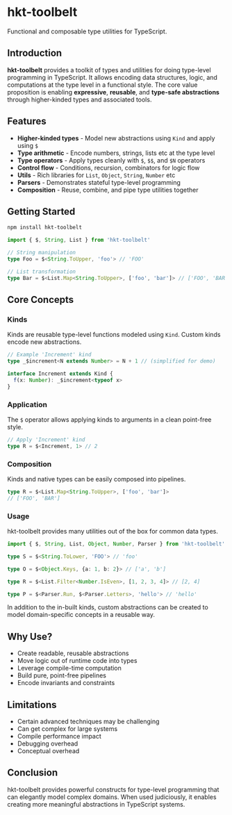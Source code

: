 # hkt-toolbelt

Functional and composable type utilities for TypeScript.

## Introduction

**hkt-toolbelt** provides a toolkit of types and utilities for doing type-level programming in TypeScript. It allows encoding data structures, logic, and computations at the type level in a functional style.
The core value proposition is enabling **expressive**, **reusable**, and **type-safe abstractions** through higher-kinded types and associated tools.

## Features

- **Higher-kinded types** - Model new abstractions using `Kind` and apply using `$`
- **Type arithmetic** - Encode numbers, strings, lists etc at the type level
- **Type operators** - Apply types cleanly with `$`, `$$`, and `$N` operators
- **Control flow** - Conditions, recursion, combinators for logic flow
- **Utils** - Rich libraries for `List`, `Object`, `String`, `Number` etc
- **Parsers** - Demonstrates stateful type-level programming
- **Composition** - Reuse, combine, and pipe type utilities together

## Getting Started

```sh
npm install hkt-toolbelt
```

```ts
import { $, String, List } from 'hkt-toolbelt'

// String manipulation 
type Foo = $<String.ToUpper, 'foo'> // 'FOO'

// List transformation
type Bar = $<List.Map<String.ToUpper>, ['foo', 'bar']> // ['FOO', 'BAR']
```

## Core Concepts

### Kinds

Kinds are reusable type-level functions modeled using `Kind`. Custom kinds encode new abstractions.

```ts
// Example 'Increment' kind 
type _$increment<N extends Number> = N + 1 // (simplified for demo)

interface Increment extends Kind {
  f(x: Number): _$increment<typeof x> 
}
```

### Application

The `$` operator allows applying kinds to arguments in a clean point-free style.

```ts
// Apply 'Increment' kind
type R = $<Increment, 1> // 2
```

### Composition

Kinds and native types can be easily composed into pipelines.

```ts
type R = $<List.Map<String.ToUpper>, ['foo', 'bar']>  
// ['FOO', 'BAR']
```

### Usage

hkt-toolbelt provides many utilities out of the box for common data types.

```ts
import { $, String, List, Object, Number, Parser } from 'hkt-toolbelt'

type S = $<String.ToLower, 'FOO'> // 'foo' 

type O = $<Object.Keys, {a: 1, b: 2}> // ['a', 'b']

type R = $<List.Filter<Number.IsEven>, [1, 2, 3, 4]> // [2, 4]

type P = $<Parser.Run, $<Parser.Letters>, 'hello'> // 'hello'
```

In addition to the in-built kinds, custom abstractions can be created to model domain-specific concepts in a reusable way.

## Why Use?

* Create readable, reusable abstractions
* Move logic out of runtime code into types
* Leverage compile-time computation
* Build pure, point-free pipelines
* Encode invariants and constraints

## Limitations

* Certain advanced techniques may be challenging
* Can get complex for large systems
* Compile performance impact
* Debugging overhead
* Conceptual overhead

## Conclusion

hkt-toolbelt provides powerful constructs for type-level programming that can elegantly model complex domains. When used judiciously, it enables creating more meaningful abstractions in TypeScript systems.
